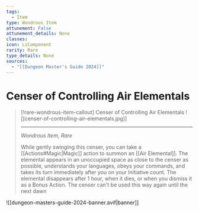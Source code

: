```yaml
---
tags:
  - Item
type: Wondrous Item
attunement: False
attunement_details: None
classes:
icon: LiComponent
rarity: Rare
type_details: None
sources: 
  - "[[Dungeon Master's Guide 2024]]"
---
```

# Censer of Controlling Air Elementals
>[!rare-wondrous-item-callout] Censer of Controlling Air Elementals
>![[censer-of-controlling-air-elementals.jpg]]
>
>- - -
>_Wondrous Item, Rare_
>
>While gently swinging this censer, you can take a [[Actions#Magic\|Magic]] action to summon an [[Air Elemental]]. The elemental appears in an unoccupied space as close to the censer as possible, understands your languages, obeys your commands, and takes its turn immediately after you on your Initiative count. The elemental disappears after 1 hour, when it dies, or when you dismiss it as a Bonus Action. The censer can't be used this way again until the next dawn


![[dungeon-masters-guide-2024-banner.avif|banner]]